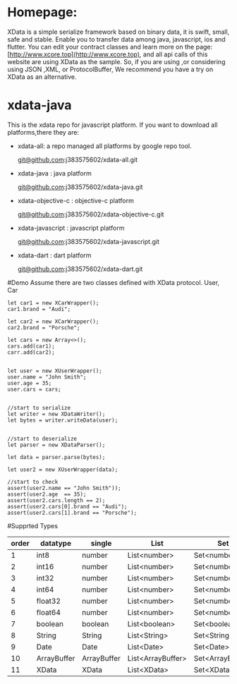 
# Homepage:
 
 XData is a simple serialize framework based on binary data, it is swift, small, safe and stable. Enable you to transfer data among java, javascript, ios and flutter.
 You can edit your contract classes and learn more on the page: [http://www.xcore.top](http://www.xcore.top), and all api calls of this website are using XData as the sample.
 So, if you are using ,or considering using JSON ,XML, or ProtocolBuffer, We recommend you have a try on XData as an alternative.

# xdata-java
This is the xdata repo for javascript platform. If you want to download all platforms,there they are:

-  xdata-all: a repo managed all platforms by google repo tool.

    git@github.com:j383575602/xdata-all.git

-  xdata-java : java platform

    git@github.com:j383575602/xdata-java.git

-  xdata-objective-c : objective-c platform

    git@github.com:j383575602/xdata-objective-c.git

- xdata-javascript : javascript platform

    git@github.com:j383575602/xdata-javascript.git

-  xdata-dart : dart platform

    git@github.com:j383575602/xdata-dart.git


#Demo
    Assume there are two classes defined with XData protocol.  User, Car

    let car1 = new XCarWrapper();
    car1.brand = "Audi";

    let car2 = new XCarWrapper();
    car2.brand = "Porsche";

    let cars = new Array<>();
    cars.add(car1);
    carr.add(car2);


    let user = new XUserWrapper();
    user.name = "John Smith";
    user.age = 35;
    user.cars = cars;


    //start to serialize
    let writer = new XDataWriter();
    let bytes = writer.writeData(user);


    //start to deserialize
    let parser = new XDataParser();

    let data = parser.parse(bytes);

    let user2 = new XUserWrapper(data);
    
    //start to check 
    assert(user2.name == "John Smith"));
    assert(user2.age  == 35);
    assert(user2.cars.length == 2);
    assert(user2.cars[0].brand == "Audi");
    assert(user2.cars[1].brand == "Porsche");


#Supprted Types


 |order|datatype |  single |List      | Set   | StringMap|IntMap | LongMap | FloatMap |DoubleMap |
   |-----|-----|---------| ---------|--------|----------|-------|---------|----------|----------|
   |1|int8|number|List\<number>| Set\<number> |Map<String,number>|Map<number,number>| Map<number,number>|Map<number,number>|Map<number,number>|
   |2|int16|number|List\<number>| Set\<number> |Map<String,number>|Map<number,number>| Map<number,number>|Map<number,number>|Map<number,number>|
   |3|int32|number|List\<number>|Set\<number>|Map<String,number>|Map<number,number>| Map<number,number>|Map<number,number>|Map<number,number>|
   |4|int64|number|List\<number>|Set\<number>|Map<String,number>|Map<number,number>| Map<number,number>|Map<number,number>|Map<number,number>|
   |5|float32|number|List\<number>|Set\<number>|Map<String,number>|Map<number,number>| Map<number,number>|Map<number,number>|Map<number,number>|
   |6|float64|number|List\<number>|Set\<number>|Map<String,number>|Map<number,number>| Map<number,number>|Map<number,number>|Map<number,number>|
   |7|boolean|boolean|List\<boolean>|Set\<boolean>|Map<String,boolean>|Map<number,boolean>| Map<number,boolean>|Map<number,boolean>|Map<number,boolean>
   |8|String|String|List\<String>|Set\<String>|Map<String,String>|Map<number,String>| Map<number,String>|Map<number,String>|Map<number,String>|
   |9|Date|Date|List\<Date>|Set\<Date>|Map<String,Date>|Map<number,Date>| Map<number,Date>|Map<number,Date>|Map<number,Date>|
   |10|ArrayBuffer|ArrayBuffer|List\<ArrayBuffer>|Set\<ArrayBuffer>|Map<String,ArrayBuffer>|Map<number,ArrayBuffer>| Map<number,ArrayBuffer>|Map<number,ArrayBuffer>|Map<number,ArrayBuffer>|
   |11|XData|XData|List\<XData>|Set\<XData>|Map<String,XData>|Map<number,XData>| Map<number,XData>|Map<number,XData>|Map<number,XData>|
   
   
 
 
